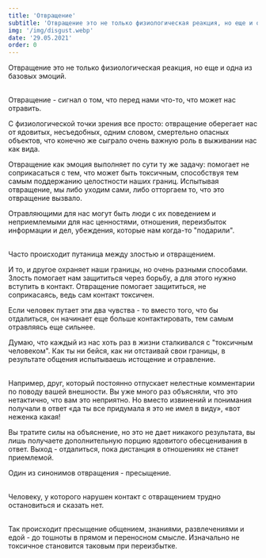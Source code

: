 ```yaml
---
title: 'Отвращение'
subtitle: 'Отвращение это не только физиологическая реакция, но еще и одна из базовых эмоций. Отвращение - сигнал о том,что перед нами что-то, что...'
img: '/img/disgust.webp'
date: '29.05.2021'
order: 0
---
```


Отвращение это не только физиологическая реакция, но еще и одна из базовых эмоций.<br/><br/>

Отвращение - сигнал о том, что перед нами что-то, что может нас отравить.

С физиологической точки зрения все просто: отвращение оберегает нас от ядовитых, несъедобных, одним словом, смертельно опасных объектов, что конечно же сыграло очень важную роль в выживании нас как вида.

Отвращение как эмоция выполняет по сути ту же задачу: помогает не соприкасаться с тем, что может быть токсичным, способствуя тем самым поддержанию целостности наших границ.
Испытывая отвращение, мы либо уходим сами, либо отторгаем то, что это отвращение вызвало.

Отравляющими для нас могут быть люди с их поведением и неприемлемыми для нас ценностями, отношения, переизбыток информации и дел, убеждения, которые нам когда-то "подарили".<br/><br/>

Часто происходит путаница между злостью и отвращением.

И то, и другое охраняет наши границы, но очень разными способами.
Злость помогает нам защититься через борьбу, а для этого нужно вступить в контакт.
Отвращение помогает защититься, не соприкасаясь, ведь сам контакт токсичен.

Если человек путает эти два чувства - то вместо того, что бы отдалиться, он начинает еще больше контактировать, тем самым отравляясь еще сильнее.

Думаю, что каждый из нас хоть раз в жизни сталкивался с "токсичным человеком". Как ты ни бейся, как ни отстаивай свои границы, в результате общения испытываешь истощение и отравление.<br/><br/>




Например, друг, который постоянно отпускает нелестные комментарии по поводу вашей внешности. Вы уже много раз объясняли, что это нетактично, что вам это неприятно. Но вместо извинений и понимания получали в ответ «да ты все придумала я это не имел в виду», «вот неженка какая!

Вы тратите силы на объяснение, но это не дает никакого результата, вы лишь получаете дополнительную порцию ядовитого обесценивания в ответ.
Выход - отдалиться, пока дистанция в отношениях не станет приемлемой.

Один из синонимов отвращения - пресыщение.<br/><br/>

Человеку, у которого нарушен контакт с отвращением трудно остановиться и сказать нет. <br/><br/>

Так происходит пресыщение общением, знаниями, развлечениями и едой - до тошноты в прямом и переносном смысле. Изначально не токсичное становится таковым при переизбытке.

